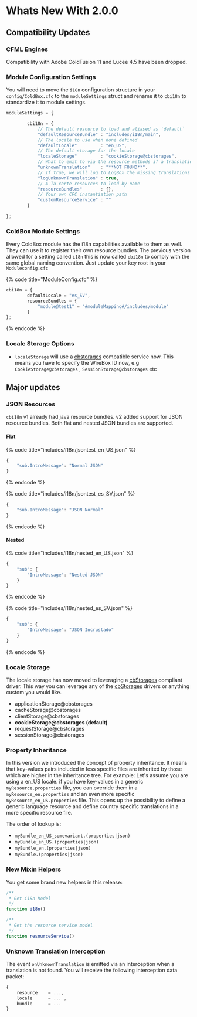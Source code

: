 # Whats New With 2.0.0

## Compatibility Updates

### CFML Engines

Compatibility with Adobe ColdFusion 11 and Lucee 4.5 have been dropped.

### Module Configuration Settings

You will need to move the `i18n` configuration structure in your `config/ColdBox.cfc` to the `moduleSettings` struct and rename it to `cbi18n` to standardize it to module settings.

```javascript
moduleSettings = {

		cbi18n = {
			// The default resource to load and aliased as `default`
			"defaultResourceBundle" : "includes/i18n/main",
			// The locale to use when none defined
			"defaultLocale"         : "en_US",
			// The default storage for the locale
			"localeStorage"         : "cookieStorage@cbstorages",
			// What to emit to via the resource methods if a translation is not found
			"unknownTranslation"    : "**NOT FOUND**",
			// If true, we will log to LogBox the missing translations
			"logUnknownTranslation" : true,
			// A-la-carte resources to load by name
			"resourceBundles"       : {},
			// Your own CFC instantiation path
			"customResourceService" : ""
		}
		
};
```

### ColdBox Module Settings

Every ColdBox module has the i18n capabilities available to them as well.  They can use it to register their own resource bundles. The previous version allowed for a setting called `i18n` this is now called `cbi18n` to comply with the same global naming convention.  Just update your key root in your `Moduleconfig.cfc`

{% code title="ModuleConfig.cfc" %}
```javascript
cbi18n = {
		defaultLocale = "es_SV",
		resourceBundles = {
			"module@test1" = "#moduleMapping#/includes/module"
		}
};
```
{% endcode %}

### Locale Storage Options

* `localeStorage` will use a [cbstorages](https://www.forgebox.io/view/cbstorages) compatible service now. This means you have to specify the WireBox ID now, e.g `CookieStorage@cbstorages` , `SessionStorage@cbstorages` etc

## Major updates

### JSON Resources

`cbi18n` v1 already had java resource bundles. v2 added support for JSON resource bundles. Both flat and nested JSON bundles are supported.

#### Flat

{% code title="includes/i18n/jsontest\_en\_US.json" %}
```javascript
{
    "sub.IntroMessage": "Normal JSON"
}
```
{% endcode %}

{% code title="includes/i18n/jsontest\_es\_SV.json" %}
```javascript
{
    "sub.IntroMessage": "JSON Normal"
}
```
{% endcode %}

#### Nested

{% code title="includes/i18n/nested\_en\_US.json" %}
```javascript
{
    "sub": {
        "IntroMessage": "Nested JSON"
    }
}
```
{% endcode %}

{% code title="includes/i18n/nested\_es\_SV.json" %}
```javascript
{
    "sub": {
        "IntroMessage": "JSON Incrustado"
    }
}
```
{% endcode %}

### Locale Storage

The locale storage has now moved to leveraging a [cbStorages](https://www.forgebox.io/view/cbstorages?#description) compliant driver. This way you can leverage any of the [cbStorages](https://www.forgebox.io/view/cbstorages?#description) drivers or anything custom you would like.

* applicationStorage@cbstorages
* cacheStorage@cbstorages
* clientStorage@cbstorages
* **cookieStorage@cbstorages \(default\)**
* requestStorage@cbstorages
* sessionStorage@cbstorages

### Property Inheritance

In this version we introduced the concept of property inheritance. It means that key-values pairs included in less specific files are inherited by those which are higher in the inheritance tree. For example: Let's assume you are using a en\_US locale. if you have key-values in a generic `myResource.properties` file,  you can override them in a `myResource_en.properties` and an even more specific `myResource_en_US.properties` file.  This opens up the possibility to define a generic language resource and define country specific translations in a more specific resource file.

The order of lookup is:

* `myBundle_en_US_somevariant.(properties|json)`
* `myBundle_en_US.(properties|json)`
* `myBundle_en.(properties|json)`
* `myBundle.(properties|json)` 

### New Mixin Helpers

You get some brand new helpers in this release:

```javascript
/**
 * Get i18n Model
 */
function i18n()

/**
 * Get the resource service model
 */
function resourceService()
```

### Unknown Translation Interception

The event `onUnknownTranslation` is emitted via an interception when a translation is not found.  You will receive the following interception data packet:

```javascript
{ 
    resource 	= ..., 
    locale 		= ... , 
    bundle  	= ... 
}
```

 

